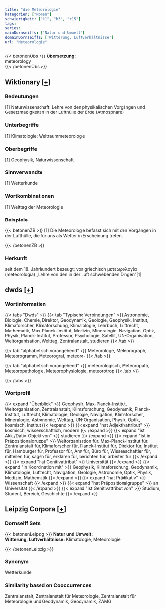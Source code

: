 ```yaml
---
title: "die Meteorologie"
kategorien: ["Nomen"]
schwierigkeit: ["k1", "h3", "r15"]
tags:
series:
mainDornseiffs: ['Natur und Umwelt']
domainDornseiffs: ['Witterung, Luftverhältnisse']
url: "Meteorologie"
---
```


{{< betonenÜbs >}}
**Übersetzung:**  
meteorology  
{{< /betonenÜbs >}}

## Wiktionary [[+](https://de.wiktionary.org/wiki/Meteorologie)]

### Bedeutungen
[1] Naturwissenschaft: Lehre von den physikalischen Vorgängen und Gesetzmäßigkeiten in der Lufthülle der Erde (Atmosphäre)  

### Unterbegriffe
[1] Klimatologie; Weltraummeteorologie  

### Oberbegriffe
[1] Geophysik, Naturwissenschaft  

### Sinnverwandte
[1] Wetterkunde  

### Wortkombinationen
[1] Welttag der Meteorologie  

### Beispiele
{{< betonenZB >}}
[1] Die Meteorologie befasst sich mit den Vorgängen in der Lufthülle, die für uns als Wetter in Erscheinung treten.  

{{< /betonenZB >}}
### Herkunft
seit dem 18. Jahrhundert bezeugt;  von griechisch μετεωρολογία (meteorología) „Lehre von den in der Luft schwebenden Dingen“[1]  



## dwds [[+](https://www.dwds.de/wb/Meteorologie)]

### Wortinformation
{{< tabs "Dwds" >}}
{{< tab "Typische Verbindungen" >}}
Astronomie, Biologie, Chemie, Direktor, Geodynamik, Geologie, Geophysik, Institut, Klimaforscher, Klimaforschung, Klimatologie, Lehrbuch, Luftrecht, Mathematik, Max-Planck-Institut, Medizin, Mineralogie, Navigation, Optik, Physik, Planck-Institut, Professor, Psychologie, Satellit, UN-Organisation, Weltorganisation, Welttag, Zentralanstalt, studieren
{{< /tab >}}

{{< tab "alphabetisch vorangehend" >}}
Meteorologe, Meteorograph, Meteorogramm, Meteorograf, meteoro-
{{< /tab >}}

{{< tab "alphabetisch vorangehend" >}}
meteorologisch, Meteoropath, Meteoropathologie, Meteorophysiologie, meteorotrop
{{< /tab >}}

{{< /tabs >}}

### Wortprofil
{{< expand "Überblick" >}} Geophysik, Max-Planck-Institut, Weltorganisation, Zentralanstalt, Klimaforschung, Geodynamik, Planck-Institut, Luftrecht, Klimatologie, Geologie, Navigation, Klimaforscher, Mineralogie, Astronomie, Welttag, UN-Organisation, Physik, Optik, kosmisch, Institut {{< /expand >}}
{{< expand "hat Adjektivattribut" >}} kosmisch, wissenschaftlich, modern {{< /expand >}}
{{< expand "ist Akk./Dativ-Objekt von" >}} studieren {{< /expand >}}
{{< expand "ist in Präpositionalgruppe" >}} Weltorganisation für, Max-Planck-Institut für, Zentralanstalt für, Klimaforscher für, Planck-Institut für, Direktor für, Institut für, Hamburger für, Professor für, Amt für, Büro für, Wissenschaftler für, mitteilen für, sagen für, erklären für, berichten für, arbeiten für {{< /expand >}}
{{< expand "hat Genitivattribut" >}} Universität {{< /expand >}}
{{< expand "in Koordination mit" >}} Geophysik, Klimaforschung, Geodynamik, Klimatologie, Luftrecht, Navigation, Geologie, Astronomie, Optik, Physik, Medizin, Mathematik {{< /expand >}}
{{< expand "hat Prädikativ" >}} Wissenschaft {{< /expand >}}
{{< expand "hat Präpositionalgruppe" >}} an Universität {{< /expand >}}
{{< expand "ist Genitivattribut von" >}} Studium, Student, Bereich, Geschichte {{< /expand >}}

## Leipzig Corpora [[+](https://corpora.uni-leipzig.de/en/res?word=Meteorologie&corpusId=deu_newscrawl-public_2018)]

### Dornseiff Sets
{{< betonenLeipzig >}}
**Natur und Umwelt:**  
**Witterung, Luftverhältnisse:** Klimatologie, Meteorologie  

{{< /betonenLeipzig >}}

### Synonym
Wetterkunde


### Similarity based on Cooccurrences
Zentralanstalt, Zentralanstalt für Meteorologie, Zentralanstalt für Meteorologie und Geodynamik, Geodynamik, ZAMG

